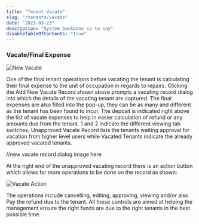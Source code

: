 ```yaml
---
title: "Tenant Vacate"
slug: "/tenants/vacate"
date: "2021-03-23"
description: "System backbone so to say"
disableTableOfContents: "true"
---
```


### Vacate/Final Expense

![New Vacate ](../images/new-vacate.png)

One of the final tenant operations before vacating the tenant is calculating their final expense to the unit of occupation in regards to repairs.
Clicking the Add New Vacate Record shown above prompts a vacating record dialog into which the details of the vacating tenant are captured.
The final expenses are also filled into the pop-up, they can be as many and different as the tenant has been found to incur. 
The deposit is indicated right above the list of vacate expenses to help in easier calculation of refund or any amounts due from the tenant.
1 and 2 indicate the different viewing tab switches, Unapproved Vacate Record lists the tenants waiting approval for vacation from higher level users while Vacated Tenants indicate the already approved vacated tenants.

//new vacate record dialog image here

At the right end of the unapproved vacating record there is an action button which allows for more operations to be done on the record as shown:

![Vacate Action ](../images/action-vacate.png)

The operations include cancelling, editing, approving, viewing and/or also Pay the refund due to the tenant.
All these controls are aimed at helping the management ensure the right funds are due to the right tenants in the best possible time.
